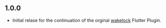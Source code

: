## 1.0.0

* Initial relase for the continuation of the orginal [wakelock](https://pub.dev/packages/wakelock) Flutter Plugin. 

